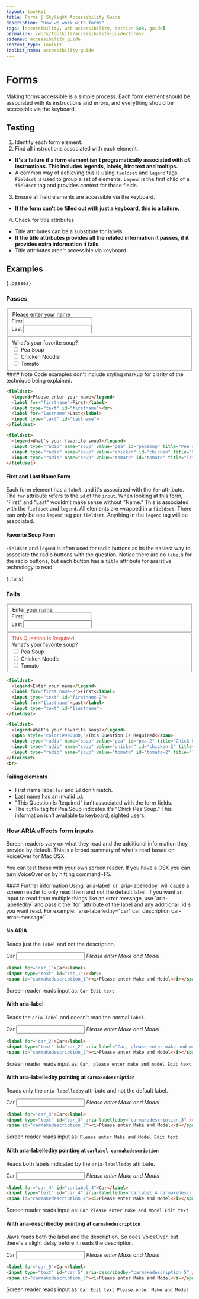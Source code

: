```yaml
---
layout: toolkit
title: Forms | Skylight Accessibility Guide
description: "How we work with forms"
tags: [accessibility, web accessibility, section 508, guide]
permalink: /work/toolkits/accessibility-guide/forms/
sidenav: accessibility_guide
content_type: Toolkit
toolkit_name: accessibility-guide
---
```


# Forms

Making forms accessible is a simple process. Each form element should be associated with its instructions and errors, and everything should be accessible via the keyboard.

## Testing

1. Identify each form element.
2. Find all instructions associated with each element.
  * **It's a failure if a form element isn't programatically associated with _all_ instructions. This includes legends, labels, hint text and tooltips.**
  * A common way of achieving this is using `fieldset` and `legend` tags. `Fieldset` is used to group a set of elements. `Legend` is the first child of a `fieldset` tag and provides context for those fields.
3. Ensure all field elements are accessible via the keyboard.
  * **If the form can't be filled out with just a keyboard, this is a failure.**
4. Check for title attributes
  * Title attributes can be a substitute for labels.
  * **If the title attributes provides all the related information it passes, if it provides extra information it fails.**
  * Title attributes aren't accessible via keyboard.

## Examples

{:.passes}
### Passes

<div class="example">
  <fieldset class="accessibility-fieldset form-group col-sm-8">
    <div class="row">
      <legend class="accessibility-legendcol-form-label col-sm-12 pt-0">Please enter your name</legend>
    </div>
    <div class="form-group">
        <label for="firstname">First</label>
        <input class="form-control" type="text" id="firstname">
    </div>
    <div class="form-group">
        <label for="lastname">Last</label>
        <input class="form-control" type="text" id="lastname">
    </div>
  </fieldset>

  <fieldset class="accessibility-fieldset col-sm-8">
    <div class="row">
      <legend class="accessibility legend col-form-label col-sm-12 pt-0">What's your favorite soup?</legend>
    </div>
    <div class="row">
      <div class="col-sm-1"></div>
      <div class="col-sm-10">
        <div class="form-check">
          <input class="form-check-input" type="radio" name="soup" value="pea" id="peasoup" title="Pea Soup">
          <label class="form-check-label" for="peasoup">Pea Soup</label>
        </div>
        <div class="form-check">
          <input class="form-check-input" type="radio" name="soup" value="chicken" id="chicken" title="Chicken Noodle">
          <label class="form-check-label" for="chicken">Chicken Noodle</label>
        </div>
        <div class="form-check">
          <input class="form-check-input" type="radio" name="soup" value="tomato" id="tomato" title="Tomato">
          <label class="form-check-label" for="tomato">Tomato</label>
        </div>
      </div>
    </div>
  </fieldset>
</div>

<div class="callout--alt" markdown='1'>
#### Note
Code examples don't include styling markup for clarity of the technique being explained.
</div>

```html
<fieldset>
  <legend>Please enter your name</legend>
  <label for="firstname">First</label>
  <input type="text" id="firstname"><br>
  <label for="lastname">Last</label>
  <input type="text" id="lastname">
</fieldset>

<fieldset>
  <legend>What's your favorite soup?</legend>
  <input type="radio" name="soup" value="pea" id="peasoup" title="Pea Soup"><label for="peasoup">Pea Soup</label>
  <input type="radio" name="soup" value="chicken" id="chicken" title="Chicken Noodle"><label for="chicken">Chicken Noodle</label>
  <input type="radio" name="soup" value="tomato" id="tomato" title="Tomato"><label for="tomato">Tomato</label>
</fieldset>
```

#### First and Last Name Form
Each form element has a ```label```, and it's associated with the ```for``` attribute. The ```for``` attribute refers to the ```id``` of the ```input```. When looking at this form, "First" and "Last" wouldn't make sense without "Name." This is associated with the ```fieldset``` and ```legend```. All elements are wrapped in a ```fieldset```. There can only be one ```legend``` tag per ```fieldset```. Anything in the ```legend``` tag will be associated.

#### Favorite Soup Form
```Fieldset``` and ```legend``` is often used for radio buttons as its the easiest way to associate the radio buttons with the question. Notice there are no ```label```s for the radio buttons, but each button has a ```title``` attribute for assistive technology to read.

{:.fails}
### Fails

<div class="example">
  <fieldset class="accessibility-fieldset form-group col-sm-8">
    <div class="row">
      <legend class="accessibility-legend col-form-label col-sm-12 pt-0">Enter your name</legend>
    </div>
    <div class="form-group">
        <label for="first_name-2">First</label>
        <input class="form-control" type="text" id="firstname-2">
    </div>
    <div class="form-group">
        <label for="1lastname">Last</label>
        <input class="form-control" type="text" id="1lastname">
    </div>
  </fieldset>

  <fieldset class="accessibility-fieldset col-sm-8">
    <div class="row">
      <div class="col-sm-12">
        <span style="color:#D73E35;">This Question Is Required</span>
      </div>
    </div>
    <div class="row">
      <legend class="accessibility-legend col-form-label col-sm-12 pt-0">What's your favorite soup?</legend>
    </div>
    <div class="row">
      <div class="col-sm-1"></div>
      <div class="col-sm-11">
        <div class="form-check">
          <input class="form-check-input" type="radio" name="soup" value="pea" id="pea-2" title="Chick Pea Soup">
          <label class="form-check-label" for="pea-2">Pea Soup</label>
        </div>
        <div class="form-check">
          <input class="form-check-input" type="radio" name="soup" value="chicken" id="chicken-2" title="Chicken Noodle">
          <label class="form-check-label" for="chicken-2">Chicken Noodle</label>
        </div>
        <div class="form-check">
          <input class="form-check-input" type="radio" name="soup" value="tomato" id="tomato-2" title="Tomato">
          <label class="form-check-label" for="tomato-2">Tomato</label>
        </div>
      </div>
    </div>
  </fieldset>
</div>

```html
<fieldset>
  <legend>Enter your name</legend>
  <label for="first_name-2">First</label>
  <input type="text" id="firstname-2">
  <label for="1lastname">Last</label>
  <input type="text" id="1lastname">
</fieldset>

<fieldset>
  <legend>What's your favorite soup?</legend>
  <span style="color:#990000;">This Question Is Required</span>
  <input type="radio" name="soup" value="pea" id="pea-2" title="Chick Pea Soup"><label for="pea-2">Pea Soup</label>
  <input type="radio" name="soup" value="chicken" id="chicken-2" title="Chicken Noodle"><label for="chicken-2">Chicken Noodle</label>
  <input type="radio" name="soup" value="tomato" id="tomato-2" title="Tomato"><label for="tomato-2">Tomato</label>
</fieldset>
<br>
```

#### Failing elements
- First name label ```for``` and ```id``` don't match.
- Last name has an invalid ```id```.
- "This Question Is Required" isn't associated with the form fields.
- The ```title``` tag for Pea Soup indicates it's "Chick Pea Soup." This information isn't available to keyboard, sighted users.

### How ARIA affects form inputs

Screen readers vary on what they read and the additional information they provide by default. This is a broad summary of what's read based on VoiceOver for Mac OSX.

You can test these with your own screen reader. If you have a OSX you can turn VoiceOver on by hitting command+F5.

<div class="callout--alt" markdown='1'>
#### Further information
Using `aria-label` or `aria-labelledby` will cause a screen reader to only read them and not the default label. If you want an input to read from multiple things like an error message, use `aria-labelledby` and pass it the `for` attribute of the label and any additional `id`s you want read. For example: `aria-labelledby="car1 car_description car-error-message"`.
</div>

#### No ARIA

Reads just the `label` and not the description.

<div class="example">
  <div class="form-group col-sm-6">
    <label for="car_1">Car</label>
    <input class="form-control" type="text" id="car_1"/>
    <span id="carmakedescription"><i>Please enter Make and Model</i></span>
  </div>
</div>

```html
<label for="car_1">Car</label>
<input type="text" id="car_1"/><br/>
<span id="carmakedescription_1"><i>Please enter Make and Model</i></span>
```

Screen reader reads input as: `Car Edit text`

#### With aria-label

Reads the `aria-label` and doesn't read the normal `label`.

<div class="example">
  <div class="form-group col-sm-6">
      <label for="car_2">Car</label>
      <input class="form-control" type="text" id="car_2" aria-label="Car, please enter make and model" />
      <span id="carmakedescription_2"><i>Please enter Make and Model</i></span>
  </div>
</div>

```html
<label for="car_2">Car</label>
<input type="text" id="car_2" aria-label="Car, please enter make and model" /><br/>
<span id="carmakedescription_2"><i>Please enter Make and Model</i></span>
```

Screen reader reads input as: `Car, please enter make and model Edit text`

#### With aria-labelledby pointing at `carmakedescription`

Reads only the `aria-labelledby` attribute and not the default label.

<div class="example">
  <div class="form-group col-sm-6">
      <label for="car_3">Car</label>
      <input class="form-control" type="text" id="car_3" aria-labelledby="carmakedescription_3" />
      <span id="carmakedescription_3"><i>Please enter Make and Model</i></span>
  </div>
</div>

```html
<label for="car_3">Car</label>
<input type="text" id="car_3" aria-labelledby="carmakedescription_3" /><br/>
<span id="carmakedescription_3"><i>Please enter Make and Model</i></span>
```

Screen reader reads input as: `Please enter Make and Model Edit text`

#### With aria-labelledby pointing at `carlabel carmakedescription`

Reads both labels indicated by the `aria-labelledby` attribute.

<div class="example">
  <div class="form-group col-sm-6">
      <label for="car_4" id="carlabel_4">Car</label>
      <input class='form-control' type="text" id="car_4" aria-labelledby="carlabel_4 carmakedescription_4" />
      <span id="carmakedescription_4"><i>Please enter Make and Model</i></span>
  </div>
</div>

```html
<label for="car_4" id="carlabel_4">Car</label>
<input type="text" id="car_4" aria-labelledby="carlabel_4 carmakedescription_4" /><br/>
<span id="carmakedescription_4"><i>Please enter Make and Model</i></span>
```

Screen reader reads input as: `Car Please enter Make and Model Edit text`

#### With aria-describedby pointing at `carmakedescription`

Jaws reads both the label and the description. So does VoiceOver, but there's a slight delay before it reads the description.

<div class="example">
  <div class="form-group col-sm-6">
      <label for="car_5">Car</label>
      <input class='form-control' type="text" id="car_5" aria-describedby="carmakedescription_5" />
      <span id="carmakedescription_5"><i>Please enter Make and Model</i></span>
  </div>
</div>

```html
<label for="car_5">Car</label>
<input type="text" id="car_5" aria-describedby="carmakedescription_5" /><br/>
<span id="carmakedescription_5"><i>Please enter Make and Model</i></span>
```

Screen reader reads input as: `Car Edit text Please enter Make and Model`
